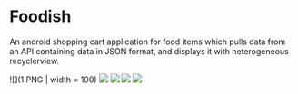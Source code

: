 # Foodish
An android shopping cart application for food items which pulls data from an API containing data in JSON format, and displays it with heterogeneous recyclerview.

![](1.PNG | width = 100)
![](2.PNG)
![](3.PNG)
![](4.PNG)
![](5.PNG)

